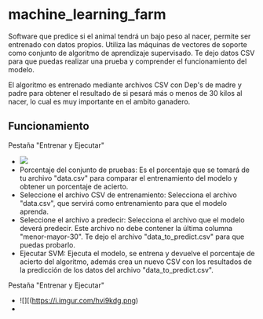 # machine_learning_farm
Software que predice si el animal tendrá un bajo peso al nacer, permite ser entrenado con datos propios.
Utiliza las máquinas de vectores de soporte como conjunto de algoritmo de aprendizaje supervisado. 
Te dejo datos CSV para que puedas realizar una prueba y comprender el funcionamiento del modelo. 

El algoritmo es entrenado mediante archivos CSV con Dep's de madre y padre para obtener el resultado de si pesará más o menos de 30 kilos al nacer, 
lo cual es muy importante en el ambito ganadero.

## Funcionamiento
Pestaña "Entrenar y Ejecutar"
-  ![](https://i.imgur.com/kiBgHW0.png)
-  Porcentaje del conjunto de pruebas: Es el porcentaje que se tomará de tu archivo "data.csv" para comparar el entrenamiento del modelo y obtener un porcentaje de acierto.
-  Seleccione el archivo CSV de entrenamiento: Selecciona el archivo "data.csv", que servirá como entrenamiento para que el modelo aprenda.
-  Seleccione el archivo a predecir: Selecciona el archivo que el modelo deverá predecir. Este archivo no debe contener la última columna "menor-mayor-30". Te dejo el archivo "data_to_predict.csv" para que puedas probarlo. 
-  Ejecutar SVM: Ejecuta el modelo, se entrena y devuelve el porcentaje de acierto del algoritmo, además crea un nuevo CSV con los resultados de la predicción de los datos del archivo "data_to_predict.csv".

Pestaña "Entrenar y Ejecutar"
-  ![][(https://i.imgur.com/hvi9kdg.png)
-  

